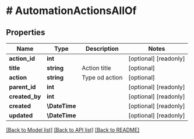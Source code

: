 # # AutomationActionsAllOf

## Properties

Name | Type | Description | Notes
------------ | ------------- | ------------- | -------------
**action_id** | **int** |  | [optional] [readonly]
**title** | **string** | Action title | [optional]
**action** | **string** | Type od action | [optional]
**parent_id** | **int** |  | [optional] [readonly]
**created_by** | **int** |  | [optional] [readonly]
**created** | **\DateTime** |  | [optional] [readonly]
**updated** | **\DateTime** |  | [optional] [readonly]

[[Back to Model list]](../../README.md#models) [[Back to API list]](../../README.md#endpoints) [[Back to README]](../../README.md)
